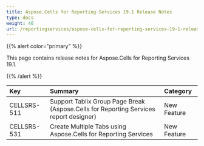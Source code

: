 ```yaml
---
title: Aspose.Cells for Reporting Services 19.1 Release Notes
type: docs
weight: 40
url: /reportingservices/aspose-cells-for-reporting-services-19-1-release-notes/
---
```


{{% alert color="primary" %}} 

This page contains release notes for Aspose.Cells for Reporting Services 19.1.

{{% /alert %}} 

|**Key**|**Summary**|**Category**|
| :- | :- | :- |
|CELLSRS-511|Support Tablix Group Page Break (Aspose.Cells for Reporting Services report designer)|New Feature|
|CELLSRS-531|Create Multiple Tabs using Aspose.Cells for Reporting Services|New Feature|

